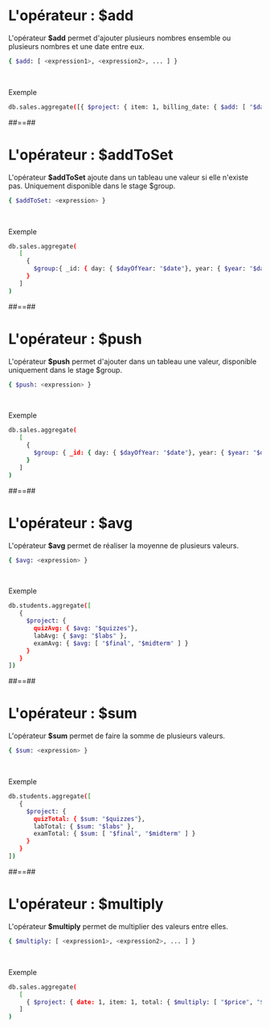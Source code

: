 <!-- .slide: class="with-code inconsolata"-->
# L'opérateur : $add
L'opérateur <b>$add</b> permet d'ajouter plusieurs nombres ensemble ou plusieurs nombres et une date entre eux.
```bash
{ $add: [ <expression1>, <expression2>, ... ] }
```
<!-- .element: class="big-code"-->
<br/>

Exemple
<!-- .element: class="bold" -->
```bash
db.sales.aggregate([{ $project: { item: 1, billing_date: { $add: [ "$date", 3*24*60*60000 ] } } }])
```
<!-- .element: class="big-code"-->

##==##

<!-- .slide: class="with-code inconsolata"-->
# L'opérateur : $addToSet
L'opérateur <b>$addToSet</b> ajoute dans un tableau une valeur si elle n'existe pas. Uniquement disponible dans le stage $group.
```bash
{ $addToSet: <expression> }
```
<!-- .element: class="big-code" -->
<br/>

Exemple
<!-- .element: class="bold" -->
```bash
db.sales.aggregate(
   [
     {
       $group:{ _id: { day: { $dayOfYear: "$date"}, year: { $year: "$date" } }, itemsSold: { $addToSet: "$item" } }
     }
   ]
)
```
<!-- .element: class="medium-code" -->
##==##

<!-- .slide: class="with-code inconsolata"-->
# L'opérateur : $push
L'opérateur <b>$push</b> permet d'ajouter dans un tableau une valeur, disponible uniquement dans le stage $group.
```bash
{ $push: <expression> }
```
<!-- .element: class="big-code" -->
<br/>

Exemple
<!-- .element: class="bold" -->
```bash
db.sales.aggregate(
   [
     {
       $group: { _id: { day: { $dayOfYear: "$date"}, year: { $year: "$date" } }, itemsSold: { $push:  { item: "$item", quantity: "$quantity" } }}
     }
   ]
)
```
<!-- .element: class="medium-code" -->

##==##

<!-- .slide: class="with-code inconsolata"-->
# L'opérateur : $avg
L'opérateur <b>$avg</b> permet de réaliser la moyenne de plusieurs valeurs.
```bash
{ $avg: <expression> }
```
<!-- .element: class="big-code"-->
<br/>

Exemple
<!-- .element: class="bold" -->
```bash
db.students.aggregate([
   {
     $project: {
       quizAvg: { $avg: "$quizzes"},
       labAvg: { $avg: "$labs" },
       examAvg: { $avg: [ "$final", "$midterm" ] }
     }
   }
])
```
<!-- .element: class="medium-code" -->

##==##

<!-- .slide: class="with-code inconsolata"-->
# L'opérateur : $sum
L'opérateur <b>$sum</b> permet de faire la somme de plusieurs valeurs.
```bash
{ $sum: <expression> }
```
<!-- .element: class="big-code"-->
<br/>

Exemple
<!-- .element: class="bold" -->
```bash
db.students.aggregate([
   {
     $project: {
       quizTotal: { $sum: "$quizzes"},
       labTotal: { $sum: "$labs" },
       examTotal: { $sum: [ "$final", "$midterm" ] }
     }
   }
])
```
<!-- .element: class="medium-code" -->

##==##

<!-- .slide: class="with-code inconsolata"-->
# L'opérateur : $multiply
L'opérateur <b>$multiply</b> permet de multiplier des valeurs entre elles.
```bash
{ $multiply: [ <expression1>, <expression2>, ... ] }
```
<!-- .element: class="big-code"-->
<br/>

Exemple
<!-- .element: class="bold" -->
```bash
db.sales.aggregate(
   [
     { $project: { date: 1, item: 1, total: { $multiply: [ "$price", "$quantity" ] } } }
   ]
)
```
<!-- .element: class="big-code" -->
